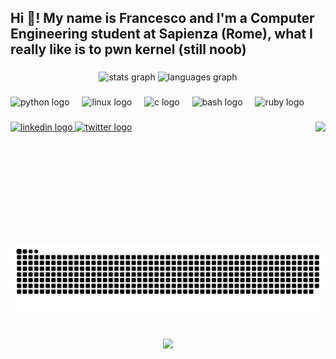 <h2 align="left">Hi 👋! My name is Francesco and I'm a Computer Engineering student at Sapienza (Rome), what I really like is to pwn kernel (still noob)</h2>

###

<div align="center">
  <img src="https://github-readme-stats.vercel.app/api?username=FrancescoLucarini&hide_title=false&hide_rank=false&show_icons=true&include_all_commits=true&count_private=true&disable_animations=false&theme=dracula&locale=en&hide_border=false" height="150" alt="stats graph"  />
  <img src="https://github-readme-stats.vercel.app/api/top-langs?username=FrancescoLucarini&locale=en&hide_title=false&layout=compact&card_width=320&langs_count=5&theme=dracula&hide_border=false" height="150" alt="languages graph"  />
</div>

###

<div align="left">
  <img src="https://cdn.jsdelivr.net/gh/devicons/devicon/icons/python/python-original.svg" height="30" alt="python logo"  />
  <img width="12" />
  <img src="https://cdn.jsdelivr.net/gh/devicons/devicon/icons/linux/linux-original.svg" height="30" alt="linux logo"  />
  <img width="12" />
  <img src="https://cdn.jsdelivr.net/gh/devicons/devicon/icons/c/c-original.svg" height="30" alt="c logo"  />
  <img width="12" />
  <img src="https://cdn.jsdelivr.net/gh/devicons/devicon/icons/bash/bash-original.svg" height="30" alt="bash logo"  />
  <img width="12" />
  <img src="https://cdn.jsdelivr.net/gh/devicons/devicon/icons/ruby/ruby-original.svg" height="30" alt="ruby logo"  />
</div>

###

<img align="right" height="194" src="https://francescolucarini.github.io/img/404.png"  />

###

<div align="left">
  <a href="https://www.linkedin.com/in/francesco-lucarini-8342151b2/" target="_blank">
    <img src="https://img.shields.io/static/v1?message=LinkedIn&logo=linkedin&label=&color=0077B5&logoColor=white&labelColor=&style=for-the-badge" height="35" alt="linkedin logo"  />
  </a>
  <a href="https://x.com/FrancesLucarini" target="_blank">
    <img src="https://img.shields.io/static/v1?message=Twitter&logo=twitter&label=&color=1DA1F2&logoColor=white&labelColor=&style=for-the-badge" height="35" alt="twitter logo"  />
  </a>
</div>

###

<br clear="both">

<img src="https://raw.githubusercontent.com/FrancescoLucarini/FrancescoLucarini/output/snake.svg" alt="Snake animation" />

###

<br clear="both">

<div align="center">
  <img height="200" src="https://i.postimg.cc/52hbfKFX/Screenshot-from-2023-11-05-02-48-51.png"  />
</div>

###
